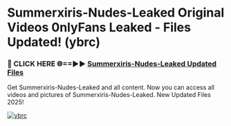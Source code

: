 # Summerxiris-Nudes-Leaked Original Videos 0nlyFans Leaked - Files Updated! (ybrc)

<h3>🔴 CLICK HERE 🌐==►► <a href="https://tinyurl.com/yc6ubb5a" rel="nofollow">Summerxiris-Nudes-Leaked Updated Files</a></h3>

Get Summerxiris-Nudes-Leaked and all content. Now you can access all videos and pictures of Summerxiris-Nudes-Leaked. New Updated Files 2025!

[![ybrc](https://i.imgur.com/7eu0CRL.gif)](https://tinyurl.com/yc6ubb5a)
